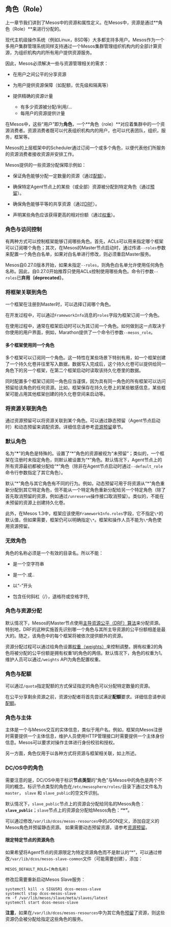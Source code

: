 ## 角色（Role）

上一章节我们讲到了Mesos中的资源和属性定义。在Mesos中，资源是通过**角色（Role）**来进行分配的。

现代主机级操作系统（例如Linux，BSD等）大多都支持多用户。Mesos作为一个多用户集群管理系统同样支持通过一个Mesos集群管理组织机构内的全部计算资源，为组织机构内的所有用户提供资源服务。

因此，Mesos必须解决一些与资源管理相关的需求：

* 在用户之间公平的分享资源

* 为用户提供资源保障（如配额，优先级和隔离等）

* 提供精确的资源计量
    * 有多少资源被分配/利用/...
    * 每用户的资源提供计量

在Mesos中，这些“用户”即为**角色**，一个**角色（role）**对应着集群中的一个资源消费者。资源消费者既可以代表组织机构内的用户，也可以代表团队，组织，服务，框架等。

Mesos的上层框架中的Scheduler通过订阅一个或多个角色，以便代表他们所服务的资源消费者接收资源并安排工作。

Mesos提供的一些资源分配保障示例如：

* 保证角色能够分配一定数量的资源（通过[配额](/dcos-mesos-quota.md)）。

* 确保特定Agent节点上的某些（或全部）资源被分配到特定角色（通过[预留](/dcos-mesos-reservation.md)）。

* 确保角色能够平等的共享资源（通过[DRF](https://www.cs.berkeley.edu/~alig/papers/drf.pdf)）。

* 声明某些角色应该获得更高的相对份额（通过[权重](/dcos-mesos-weights.md)）。


### 角色与访问控制

有两种方式可以控制框架能够订阅哪些角色。首先，ACLs可以用来指定哪个框架可以订阅哪个角色；其次，在Mesos的Master节点启动时，通过传递`--roles`参数来配置一个角色白名单，如果对白名单进行修改，则必须重启Master服务。

Mesos自0.27.0版本开始，如果未指定`--roles`，则角色白名单允许使用任何角色名称。因此，自0.27.0开始推荐只使用ACLs控制使用哪些角色。命令行参数`--roles`已**弃用（deprecated）**。

### 将框架关联到角色

一个框架在注册到Master时，可以选择订阅哪个角色。

在开发过程中，可以通过`FrameworkInfo`消息的`roles`字段为框架订阅一个角色。

在使用过程中，通常在框架启动时可以为其订阅一个角色。如何做到这一点取决于你使用的用户界面，例如，Marathon提供了一个命令行参数`--mesos_role`。

#### 多个框架使用同一个角色

多个框架可以订阅同一个角色。这一特性在某些场景下特别有用，如一个框架创建了一个持久化卷并往里写入数据，数据写入完成后，这个持久化卷可以提供给同一角色下的另一个框架，在第二个框架启动时读取该持久化卷里的数据。

同时配置多个框架订阅同一角色应当谨慎，因为具有同一角色的所有框架可以访问预留给该角色的任何资源。比如，框架保存在持久化卷上的某些敏感信息，某些框架可能占用其他框架创建的持久化卷空间来启动等。

### 将资源关联到角色

通过资源预留可以将资源关联到某个角色。可以通过静态预留（Agent节点启动时）和动态预留来调配资源。详细信息请参考[资源预留](/dcos-mesos-reservation.md)章节。

### 默认角色

名为“**\***”的角色是特殊的。设置了“\*”角色的资源被视为“未预留”；类似的，一个框架在注册时未指定角色，则默认被设置为“\*”角色。默认情况下，Agent节点上的所有资源最初都被分配给“\*”角色（除非在Agent节点启动时通过`--default_role`命令行参数指定了其它角色）。

默认“\*”角色与其它角色有不同的行为。例如，动态预留可用于将资源从“\*”角色重新分配到其它特定角色，但不能从一个特定角色重新分配给另一个特定角色（除了首先取消预留的资源，例如通过`/unreserve`操作接口取消预留）。类似的，不能在未预留的资源上创建持久化卷。

此外，在Mesos 1.3中，框架应该使用`FrameworkInfo.roles`字段，它不指定`\*`的默认值，但如果需要，框架仍可以明确指定`\*`。框架和操作人员不能为`\*`角色使用资源预留。

### 无效角色

角色的名称必须是一个有效的目录名。所以不能：

* 是一个空字符串

* 是一个.或..

* 以“-”开头

* 包含任何斜杠（/），退格符或空格字符,


### 角色与资源分配

默认情况下，Mesos的Master节点使用[主导资源公平（DRF）算法](/dcos-mesos-resources-drf.md)来分配资源。特别地，DRF的这种实施首先识别哪一个角色与其所主导资源的公平份额相差是最大的。随之，该角色中的每个框架将被依次提供额外的资源。

资源分配过程可以通过给角色设置[权重（weights）](/dcos-mesos-weights.md)来控制调整。拥有权重2的角色将被分配的公平份额是拥有权重1的角色的两倍。默认情况下，角色的权重为1。维护人员可以通过`/weights` API为角色配置权重。

### 角色与配额

可以通过`/quota`指定配额的方式保证指定的角色可以分配特定数量的资源。

在公平分享剩余资源之前，资源分配者将首先尝试满足**配额**要求。详细信息请参阅[配额](/dcos-mesos-quota.md)。

### 角色与主体

主体是一个与Mesos交互的实体信息，类似于用户名。例如，框架向Mesos注册时需要提供一个主体信息，维护人员使用HTTP管理接口时需要提供一个主体身份信息。Mesos可以要求对操作主体进行身份校验和授权。

另一方面，角色仅用于以各种方式将资源与框架相关联，如上所述。

### DC/OS中的角色

需要注意的是，DC/OS中用于标识**节点类型**的“角色”与Mesos中的角色是两个不同的概念。标识节点类型的角色在`/etc/mesosphere/roles/`目录下通过文件名为`master`， `slave` 和 `slave_public`的空文件识别。

默认情况下，`slave_public`节点上的资源会分配给同名的Mesos角色：**`slave_public`**；`slave`节点上的资源会分配给Mesos角色：**“*”**。

可以通过修改`/var/lib/dcos/mesos-resources`中的JSON定义，添加自定义的Mesos角色并预留静态资源。 如果需要动态预留资源，请参考[资源预留](/dcos-mesos-reservation.md)。

#### 限定特定节点的资源角色

如果希望将Agent节点的资源限定为特定资源角色而不是默认的“*”，可以通过修改`/var/lib/dcos/mesos-slave-common`文件（可能需要创建），添加：

```
MESOS_DEFAULT_ROLE=[角色名称]
```

修改后需要重新启动Mesos Slave服务：

```
systemctl kill -s SIGUSR1 dcos-mesos-slave
systemctl stop dcos-mesos-slave
rm -f /var/lib/mesos/slave/meta/slaves/latest
systemctl start dcos-mesos-slave
```

**注意**，如果在`/var/lib/dcos/mesos-resources`中为其它角色[预留](/dcos-mesos-reservation.md)了资源，则这些资源仍会被分配给指定这些角色的服务。